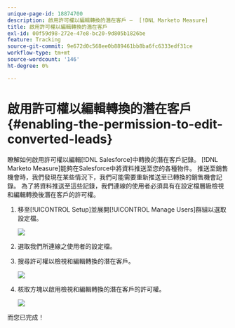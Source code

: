 ```yaml
---
unique-page-id: 18874700
description: 啟用許可權以編輯轉換的潛在客戶 —  [!DNL Marketo Measure]
title: 啟用許可權以編輯轉換的潛在客戶
exl-id: 00f59d98-272e-47e8-bc20-9d805b1826be
feature: Tracking
source-git-commit: 9e672d0c568ee0b889461bb8ba6fc6333edf31ce
workflow-type: tm+mt
source-wordcount: '146'
ht-degree: 0%

---
```


# 啟用許可權以編輯轉換的潛在客戶 {#enabling-the-permission-to-edit-converted-leads}

瞭解如何啟用許可權以編輯[!DNL Salesforce]中轉換的潛在客戶記錄。 [!DNL Marketo Measure]能夠在Salesforce中將資料推送至您的各種物件。 推送至銷售機會時，我們發現在某些情況下，我們可能需要重新推送至已轉換的銷售機會記錄。 為了將資料推送至這些記錄，我們連線的使用者必須具有在設定檔層級檢視和編輯轉換後潛在客戶的許可權。

1. 移至[!UICONTROL Setup]並展開[!UICONTROL Manage Users]群組以選取設定檔。

   ![](assets/1-2.png)

1. 選取我們所連線之使用者的設定檔。

1. 搜尋許可權以檢視和編輯轉換的潛在客戶。

   ![](assets/2-1.png)

1. 核取方塊以啟用檢視和編輯轉換的潛在客戶的許可權。

   ![](assets/3-1.png)

而您已完成！
